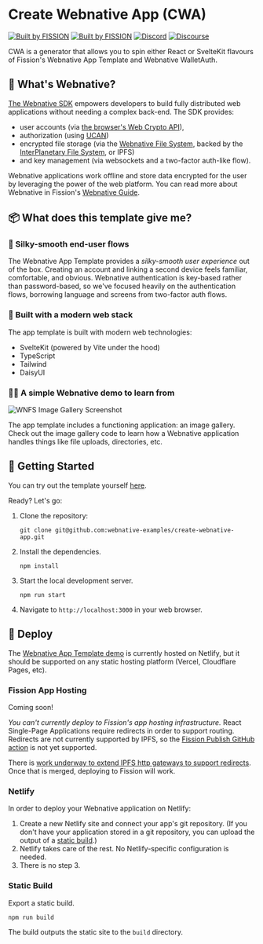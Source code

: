 # Create Webnative App (CWA)

[![Built by FISSION](https://img.shields.io/badge/⌘-Built_by_FISSION-purple.svg)](https://fission.codes) [![Built by FISSION](https://img.shields.io/badge/webnative-v0.34.1-purple.svg)](https://github.com/fission-suite/webnative) [![Discord](https://img.shields.io/discord/478735028319158273.svg)](https://discord.gg/zAQBDEq) [![Discourse](https://img.shields.io/discourse/https/talk.fission.codes/topics)](https://talk.fission.codes)

CWA is a generator that allows you to spin either React or SvelteKit flavours of Fission's Webnative App Template and Webnative WalletAuth.

## 🤔 What's Webnative?

[The Webnative SDK](https://github.com/fission-codes/webnative) empowers developers to build fully distributed web applications without needing a complex back-end. The SDK provides:

- user accounts (via [the browser's Web Crypto API](https://developer.mozilla.org/en-US/docs/Web/API/Web_Crypto_API)),
- authorization (using [UCAN](https://ucan.xyz))
- encrypted file storage (via the [Webnative File System](https://guide.fission.codes/developers/webnative/file-system-wnfs), backed by the [InterPlanetary File System](https://ipfs.io/), or IPFS)
- and key management (via websockets and a two-factor auth-like flow).

Webnative applications work offline and store data encrypted for the user by leveraging the power of the web platform. You can read more about Webnative in Fission's [Webnative Guide](https://guide.fission.codes/developers/webnative).

## 📦 What does this template give me?

### 🥰 Silky-smooth end-user flows

The Webnative App Template provides a _silky-smooth user experience_ out of the box. Creating an account and linking a second device feels familiar, comfortable, and obvious. Webnative authentication is key-based rather than password-based, so we've focused heavily on the authentication flows, borrowing language and screens from two-factor auth flows.

### 🧱 Built with a modern web stack

The app template is built with modern web technologies:

- SvelteKit (powered by Vite under the hood)
- TypeScript
- Tailwind
- DaisyUI

### 👩‍🏫 A simple Webnative demo to learn from

![WNFS Image Gallery Screenshot](public/wnfs-gallery-screenshot.png)

The app template includes a functioning application: an image gallery. Check out the image gallery code to learn how a Webnative application handles things like file uploads, directories, etc.

## 🚀 Getting Started

You can try out the template yourself [here](https://webnative.netlify.app/).

Ready? Let's go:

1. Clone the repository:

   ```shell
   git clone git@github.com:webnative-examples/create-webnative-app.git
   ```

2. Install the dependencies.

   ```shell
   npm install
   ```

3. Start the local development server.

   ```shell
   npm run start
   ```

4. Navigate to `http://localhost:3000` in your web browser.

## 🧨 Deploy

The [Webnative App Template demo](https://webnative.netlify.app) is currently hosted on Netlify, but it should be supported on any static hosting platform (Vercel, Cloudflare Pages, etc).

### Fission App Hosting

Coming soon!

_You can't currently deploy to Fission's app hosting infrastructure._ React Single-Page Applications require redirects in order to support routing. Redirects are not currently supported by IPFS, so the [Fission Publish GitHub action](https://github.com/fission-codes/publish-action) is not yet supported.

There is [work underway to extend IPFS http gateways to support redirects](https://github.com/ipfs/kubo/pull/8890). Once that is merged, deploying to Fission will work.

### Netlify

In order to deploy your Webnative application on Netlify:

1. Create a new Netlify site and connect your app's git repository. (If you don't have your application stored in a git repository, you can upload the output of a [static build](#static-build).)
2. Netlify takes care of the rest. No Netlify-specific configuration is needed.
3. There is no step 3.

### Static Build

Export a static build.

```shell
npm run build
```

The build outputs the static site to the `build` directory.
